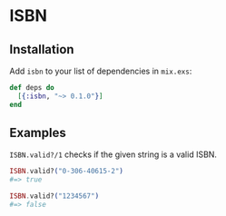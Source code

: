 # ISBN


## Installation

Add `isbn` to your list of dependencies in `mix.exs`:

```elixir
def deps do
  [{:isbn, "~> 0.1.0"}]
end
```

## Examples

`ISBN.valid?/1` checks if the given string is a valid ISBN.

```elixir
ISBN.valid?("0-306-40615-2")
#=> true

ISBN.valid?("1234567")
#=> false
```

